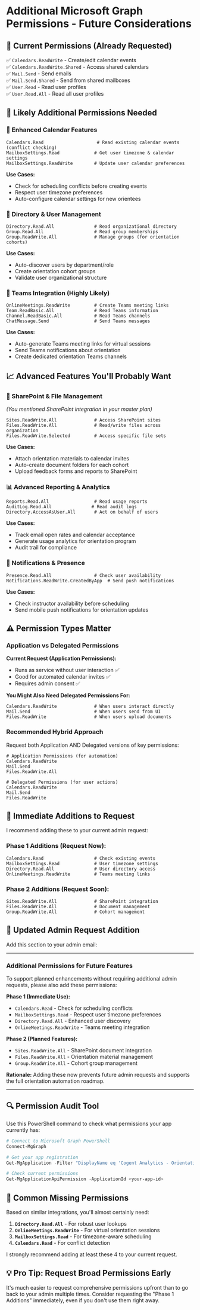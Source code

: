 # Additional Microsoft Graph Permissions - Future Considerations

## 🎯 **Current Permissions (Already Requested)**
✅ `Calendars.ReadWrite` - Create/edit calendar events  
✅ `Calendars.ReadWrite.Shared` - Access shared calendars  
✅ `Mail.Send` - Send emails  
✅ `Mail.Send.Shared` - Send from shared mailboxes  
✅ `User.Read` - Read user profiles  
✅ `User.Read.All` - Read all user profiles  

## 🔮 **Likely Additional Permissions Needed**

### **📅 Enhanced Calendar Features**
```
Calendars.Read                    # Read existing calendar events (conflict checking)
MailboxSettings.Read             # Get user timezone & calendar settings
MailboxSettings.ReadWrite        # Update user calendar preferences
```
**Use Cases:**
- Check for scheduling conflicts before creating events
- Respect user timezone preferences  
- Auto-configure calendar settings for new orientees

### **👥 Directory & User Management**
```
Directory.Read.All               # Read organizational directory
Group.Read.All                   # Read group memberships
Group.ReadWrite.All              # Manage groups (for orientation cohorts)
```
**Use Cases:**
- Auto-discover users by department/role
- Create orientation cohort groups
- Validate user organizational structure

### **🔗 Teams Integration (Highly Likely)**
```
OnlineMeetings.ReadWrite         # Create Teams meeting links
Team.ReadBasic.All               # Read Teams information
Channel.ReadBasic.All            # Read Teams channels
ChatMessage.Send                 # Send Teams messages
```
**Use Cases:**
- Auto-generate Teams meeting links for virtual sessions
- Send Teams notifications about orientation
- Create dedicated orientation Teams channels

## 📈 **Advanced Features You'll Probably Want**

### **📁 SharePoint & File Management** 
*(You mentioned SharePoint integration in your master plan)*
```
Sites.ReadWrite.All              # Access SharePoint sites
Files.ReadWrite.All              # Read/write files across organization
Files.ReadWrite.Selected         # Access specific file sets
```
**Use Cases:**
- Attach orientation materials to calendar invites
- Auto-create document folders for each cohort
- Upload feedback forms and reports to SharePoint

### **📊 Advanced Reporting & Analytics**
```
Reports.Read.All                 # Read usage reports
AuditLog.Read.All               # Read audit logs
Directory.AccessAsUser.All       # Act on behalf of users
```
**Use Cases:**
- Track email open rates and calendar acceptance
- Generate usage analytics for orientation program
- Audit trail for compliance

### **🔔 Notifications & Presence**
```
Presence.Read.All                # Check user availability
Notifications.ReadWrite.CreatedByApp  # Send push notifications
```
**Use Cases:**
- Check instructor availability before scheduling
- Send mobile push notifications for orientation updates

## ⚠️ **Permission Types Matter**

### **Application vs Delegated Permissions**

**Current Request (Application Permissions):**
- Runs as service without user interaction ✅
- Good for automated calendar invites ✅
- Requires admin consent ✅

**You Might Also Need Delegated Permissions For:**
```
Calendars.ReadWrite              # When users interact directly
Mail.Send                        # When users send from UI
Files.ReadWrite                  # When users upload documents
```

### **Recommended Hybrid Approach**
Request both Application AND Delegated versions of key permissions:

```
# Application Permissions (for automation)
Calendars.ReadWrite              
Mail.Send
Files.ReadWrite.All

# Delegated Permissions (for user actions)  
Calendars.ReadWrite
Mail.Send
Files.ReadWrite
```

## 🎯 **Immediate Additions to Request**

I recommend adding these to your current admin request:

### **Phase 1 Additions (Request Now):**
```
Calendars.Read                   # Check existing events
MailboxSettings.Read             # User timezone settings
Directory.Read.All               # User directory access
OnlineMeetings.ReadWrite         # Teams meeting links
```

### **Phase 2 Additions (Request Soon):**
```
Sites.ReadWrite.All              # SharePoint integration
Files.ReadWrite.All              # Document management
Group.ReadWrite.All              # Cohort management
```

## 📝 **Updated Admin Request Addition**

Add this section to your admin email:

---

### **Additional Permissions for Future Features**

To support planned enhancements without requiring additional admin requests, please also add these permissions:

**Phase 1 (Immediate Use):**
- `Calendars.Read` - Check for scheduling conflicts
- `MailboxSettings.Read` - Respect user timezone preferences  
- `Directory.Read.All` - Enhanced user discovery
- `OnlineMeetings.ReadWrite` - Teams meeting integration

**Phase 2 (Planned Features):**
- `Sites.ReadWrite.All` - SharePoint document integration
- `Files.ReadWrite.All` - Orientation material management
- `Group.ReadWrite.All` - Cohort group management

**Rationale:** Adding these now prevents future admin requests and supports the full orientation automation roadmap.

---

## 🔍 **Permission Audit Tool**

Use this PowerShell command to check what permissions your app currently has:

```powershell
# Connect to Microsoft Graph PowerShell
Connect-MgGraph

# Get your app registration
Get-MgApplication -Filter "DisplayName eq 'Cogent Analytics - Orientation Management System'"

# Check current permissions
Get-MgApplicationApiPermission -ApplicationId <your-app-id>
```

## 🚨 **Common Missing Permissions**

Based on similar integrations, you'll almost certainly need:

1. **`Directory.Read.All`** - For robust user lookups
2. **`OnlineMeetings.ReadWrite`** - For virtual orientation sessions  
3. **`MailboxSettings.Read`** - For timezone-aware scheduling
4. **`Calendars.Read`** - For conflict detection

I strongly recommend adding at least these 4 to your current request.

## 💡 **Pro Tip: Request Broad Permissions Early**

It's much easier to request comprehensive permissions upfront than to go back to your admin multiple times. Consider requesting the "Phase 1 Additions" immediately, even if you don't use them right away. 